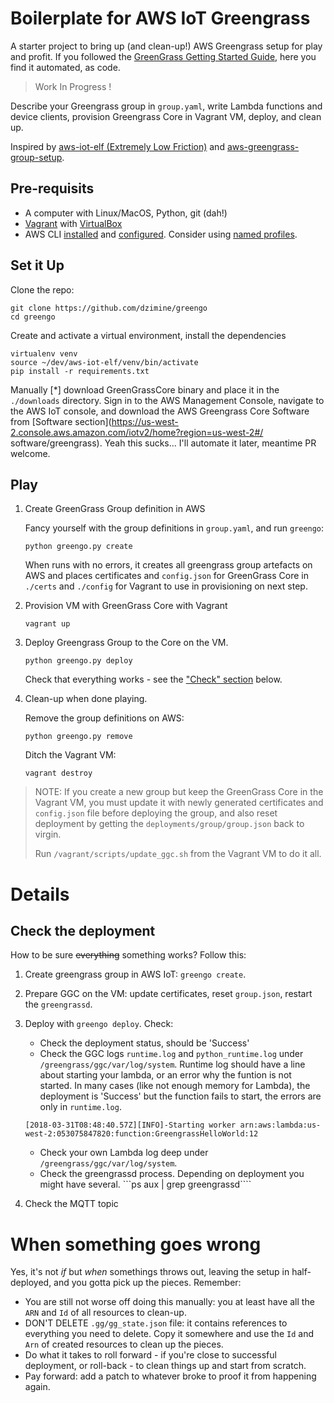 # Boilerplate for AWS IoT Greengrass

A starter project to bring up (and clean-up!) AWS Greengrass setup for play and profit. If you followed the [GreenGrass Getting Started Guide](https://docs.aws.amazon.com/greengrass/latest/developerguide/gg-gs.html), here you find it automated, as code.

> Work In Progress !

Describe your Greengrass group in `group.yaml`, write Lambda functions and device clients, provision Greengrass Core in Vagrant VM, deploy, and clean up.

Inspired by [aws-iot-elf (Extremely Low Friction)](https://github.com/awslabs/aws-iot-elf) and [aws-greengrass-group-setup](https://github.com/awslabs/aws-greengrass-group-setup).

## Pre-requisits

* A computer with Linux/MacOS, Python, git (dah!)
* [Vagrant](https://www.vagrantup.com/docs/installation/) with [VirtualBox](https://www.virtualbox.org/wiki/Downloads)
* AWS CLI [installed](http://docs.aws.amazon.com/cli/latest/userguide/installing.html) and [configured](http://docs.aws.amazon.com/cli/latest/userguide/cli-chap-getting-started.html). Consider using [named profiles](https://docs.aws.amazon.com/cli/latest/userguide/cli-multiple-profiles.html).


## Set it Up

Clone the repo:

```
git clone https://github.com/dzimine/greengo
cd greengo
```

Create and activate a virtual environment, install the dependencies

```
virtualenv venv
source ~/dev/aws-iot-elf/venv/bin/activate
pip install -r requirements.txt
```

Manually [*] download GreenGrassCore binary and place it in the `./downloads` directory.
Sign in to the AWS Management Console, navigate to the AWS IoT console,
and download the AWS Greengrass
Core Software from [Software section](https://us-west-2.console.aws.amazon.com/iotv2/home?region=us-west-2#/
software/greengrass).
Yeah this sucks... I'll automate it later, meantime PR welcome.


## Play

1. Create GreenGrass Group definition in AWS

    Fancy yourself with the group definitions in `group.yaml`, and run `greengo`:

    ```
    python greengo.py create
    ```
    When runs with no errors, it creates all greengrass group artefacts on AWS
    and places certificates and `config.json` for GreenGrass Core in `./certs`
    and `./config` for Vagrant to use in provisioning on next step.
    

2. Provision VM with GreenGrass Core with Vagrant

    ```
    vagrant up
    ```

3. Deploy Greengrass Group to the Core on the VM. 

    ```
    python greengo.py deploy
    ```
    Check that everything works - see the ["Check" section](#check-the-deployment)  below.

4. Clean-up when done playing.

    Remove the group definitions on AWS:

    ```
    python greengo.py remove
    ```

    Ditch the Vagrant VM:

    ```
    vagrant destroy
    ```

> NOTE: If you create a new group but keep the GreenGrass Core in the Vagrant VM,
> you must update it with newly generated certificates and `config.json` file
> before deploying the group, and also reset deployment by getting
> the `deployments/group/group.json` back to virgin.
> 
> Run `/vagrant/scripts/update_ggc.sh` from the Vagrant VM to do it all.

# Details

## Check the deployment
How to be sure ~~everything~~ something works? Follow this:

1. Create greengrass group in AWS IoT: `greengo create`.
1. Prepare GGC on the VM: update certificates, reset `group.json`, restart the `greengrassd`. 
1. Deploy with `greengo deploy`. Check:
    * Check the deployment status, should be 'Success'
    * Check the GGC logs `runtime.log` and `python_runtime.log` under `/greengrass/ggc/var/log/system`. Runtime log should have a line about starting your lambda, or an error why the funtion is not started. In many cases (like not enough memory for Lambda), the deployment is 'Success' but the function fails to start, the errors are only in `runtime.log`. 
    ```
    [2018-03-31T08:48:40.57Z][INFO]-Starting worker arn:aws:lambda:us-west-2:053075847820:function:GreengrassHelloWorld:12
    ```
    * Check your own Lambda log deep under `/greengrass/ggc/var/log/system`.
    * Check the greengrassd process. Depending on deployment you might have several. 
      ```ps aux | grep greengrassd````

1. Check the MQTT topic 


# When something goes wrong
Yes, it's not *if* but *when* somethings throws out, leaving the setup in half-deployed,
and you gotta pick up the pieces. Remember:

* You are still not worse off doing this manually: you at least have all the `ARN`
and `Id` of all resources to clean-up.
* DON'T DELETE `.gg/gg_state.json` file: it contains references to everything you need to delete. Copy it somewhere and use the `Id` and `Arn` of created resources to clean up the pieces. 
* Do what it takes to roll forward - if you're close to successful deployment, or roll-back - to clean things up and start from scratch.
* Pay forward: add a patch to whatever broke to proof it from happening again.

